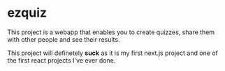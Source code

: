 # ezquiz

This project is a webapp that enables you to create quizzes, share them with other people and see their results.

This project will definetely __suck__ as it is my first next.js project and one of the first react projects I've ever done.